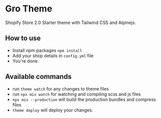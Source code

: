 # Gro Theme

Shopify Store 2.0 Starter theme with Tailwind CSS and Alpinejs.

## How to use
* Install npm packages `npm install`
* Add your shop details in `config.yml` file
* You're done.

## Available commands
* run `theme watch` for any changes to theme files
* run `npx mix watch` for watching and compiling scss and js files
* `npx mix --production` will build the production bundles and compress files
* `theme deploy` will deploy your changes.
